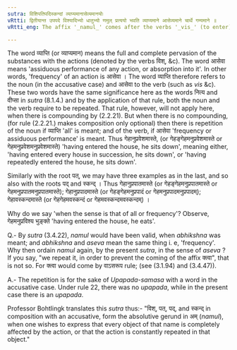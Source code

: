 ```yaml
---
sutra: विशिपतिपदिस्कन्दां व्याप्यमानासेव्यमानयोः
vRtti: द्वितीयान्त उपपदे विश्यादिभ्यो धातुभ्यो णमुल् प्रत्ययो भवति व्याप्यमाने आसेव्यमाने चार्थे गम्यमाने ॥
vRtti_eng: The affix '_namul_' comes after the verbs '_vis_' (to enter), '_pat_' (to fall), '_pad_' (to go) and '_skand_' (to leap), when a word in the Accusative case is in composition, and when the sense denoted is that of complete pervasion and total absorption.

---
```

The word व्याप्ति (or व्याप्यमान) means the full and complete pervasion of the substances with the actions (denoted by the verbs विश्, &c). The word आसेवा means 'assiduous performance of any action, or absorption into it'. In other words, 'frequency' of an action is आसेवा । The word व्याप्ति therefore refers to the noun (in the accusative case) and आसेवा to the verb (such as _vis_ &c). These two words have the same significance here as the words नित्य and वीप्सा in _sutra_ (8.1.4.) and by the application of that rule, both the noun and the verb require to be repeated. That rule, however, will not apply here, when there is compounding by (2.2.21). But when there is no compounding, (for rule (2.2.21.) makes composition only optional) then there is repetition of the noun if व्याप्ति 'all' is meant; and of the verb, if आसेवा 'frequency or assiduous performance' is meant. Thus गेहानुप्रवेशमास्ते, (or गेहङ्गेहमनुप्रवेशमास्ते or गेहमनुप्रवेशमनुप्रवेशमास्ते) 'having entered the house, he sits down', meaning either, 'having entered every house in succession, he sits down', or 'having repeatedly entered the house, he sits down'.

Similarly with the root पत्, we may have three examples as in the last, and so also with the roots पद् and स्कन्द् । Thus गेहानुप्रपातमास्ते (or गेहङ्गेहमनुप्रपातमास्ते or गेहमनुप्रपातमनुप्रपातमास्ते); गेहानुप्रपादमास्ते (or गेहङ्गेहमनुप्रपादं or गेहमनुप्रपादमनुप्रपादम्); गेहावस्कन्दमास्ते (or गेहगेहमवस्कन्दं or गेहमवस्कन्दमवस्कन्दम्) ।

Why do we say 'when the sense is that of all or frequency'? Observe, गेहमनुप्रविश्य भुङ्क्ते 'having entered the house, he eats'.

Q.- By _sutra_ (3.4.22), _namul_ would have been valid, when _abhikshna_ was meant; and _abhikshna_ and _aseva_ mean the same thing i. e, 'frequency'. Why then ordain _namul_ again, by the present _sutra_, in the sense of _aseva_ ? If you say, "we repeat it, in order to prevent the coming of the affix क्त्वा", that is not so. For क्त्वा would come by वाऽसरूप rule; (see (3.1.94) and (3.4.47)).

A.- The repetition is for the sake of _Upapada_-_samasa_ with a word in the accusative case. Under rule 22, there was no _upapada_, while in the present case there is an _upapada_.

Professor Bohtlingk translates this _sutra_ thus:- "विश्, पत्, पद्, and स्कन्द् in composition with an accusative, form the absolutive gerund in अम् (_namul_), when one wishes to express that every object of that name is completely affected by the action, or that the action is constantly repeated in that object."
